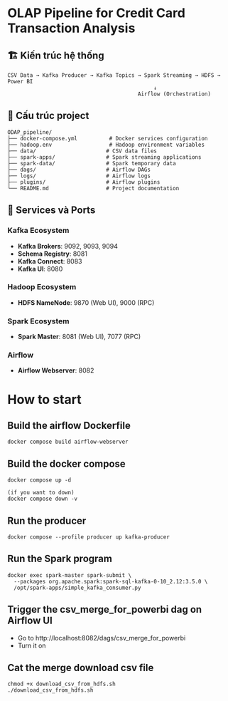 # OLAP Pipeline for Credit Card Transaction Analysis

## 🏗️ Kiến trúc hệ thống

```
CSV Data → Kafka Producer → Kafka Topics → Spark Streaming → HDFS → Power BI
                                              ↓
                                         Airflow (Orchestration)
```

## 📁 Cấu trúc project

```
ODAP_pipeline/
├── docker-compose.yml          # Docker services configuration
├── hadoop.env                  # Hadoop environment variables
├── data/                      # CSV data files
├── spark-apps/                # Spark streaming applications
├── spark-data/                # Spark temporary data
├── dags/                      # Airflow DAGs
├── logs/                      # Airflow logs
├── plugins/                   # Airflow plugins
└── README.md                  # Project documentation
```

## 🚀 Services và Ports

### Kafka Ecosystem
- **Kafka Brokers**: 9092, 9093, 9094
- **Schema Registry**: 8081
- **Kafka Connect**: 8083
- **Kafka UI**: 8080

### Hadoop Ecosystem
- **HDFS NameNode**: 9870 (Web UI), 9000 (RPC)

### Spark Ecosystem
- **Spark Master**: 8081 (Web UI), 7077 (RPC)

### Airflow
- **Airflow Webserver**: 8082


# How to start
## Build the airflow Dockerfile
```
docker compose build airflow-webserver
```
## Build the docker compose
```
docker compose up -d

(if you want to down)
docker compose down -v
```

## Run the producer 
```
docker compose --profile producer up kafka-producer
```

## Run the Spark program
```
docker exec spark-master spark-submit \
  --packages org.apache.spark:spark-sql-kafka-0-10_2.12:3.5.0 \
  /opt/spark-apps/simple_kafka_consumer.py
```

## Trigger the csv_merge_for_powerbi dag on Airflow UI
- Go to http://localhost:8082/dags/csv_merge_for_powerbi
- Turn it on

## Cat the merge download csv file
```
chmod +x download_csv_from_hdfs.sh
./download_csv_from_hdfs.sh
```
